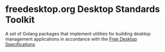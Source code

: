 # freedesktop.org Desktop Standards Toolkit
A set of Golang packages that implement utilities for building desktop management applications in accordance with the [Free Desktop Specifications](http://www.freedesktop.org/wiki/Specifications)